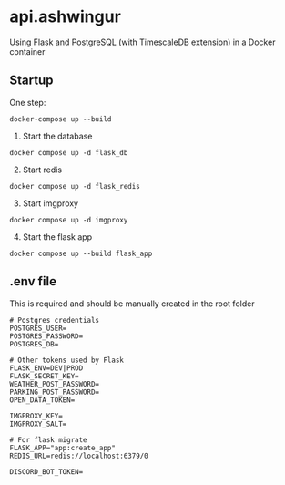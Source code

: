 # api.ashwingur

Using Flask and PostgreSQL (with TimescaleDB extension) in a Docker container

## Startup

One step:

```
docker-compose up --build
```

1. Start the database

```
docker compose up -d flask_db
```

2. Start redis

```
docker compose up -d flask_redis
```

3. Start imgproxy

```
docker compose up -d imgproxy
```

4. Start the flask app

```
docker compose up --build flask_app
```

## .env file

This is required and should be manually created in the root folder

```
# Postgres credentials
POSTGRES_USER=
POSTGRES_PASSWORD=
POSTGRES_DB=

# Other tokens used by Flask
FLASK_ENV=DEV|PROD
FLASK_SECRET_KEY=
WEATHER_POST_PASSWORD=
PARKING_POST_PASSWORD=
OPEN_DATA_TOKEN=

IMGPROXY_KEY=
IMGPROXY_SALT=

# For flask migrate
FLASK_APP="app:create_app"
REDIS_URL=redis://localhost:6379/0

DISCORD_BOT_TOKEN=
```
